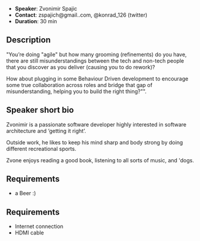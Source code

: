 - __Speaker__: Zvonimir Spajic
- __Contact__: zspajich@gmail..com, @konrad_126 (twitter)
- __Duration__: 30 min

## Description

"You’re doing "agile" but how many grooming (refinements) do you have, there are still misunderstandings between the tech and non-tech people that you discover as you deliver (causing 
you to do rework)?

How about plugging in some Behaviour Driven development to encourage some true collaboration across roles and bridge that gap of misunderstanding, helping you to build the right 
thing?"".

## Speaker short bio

Zvonimir is a passionate software developer highly interested in software architecture and ‘getting it right’.

Outside work, he likes to keep his mind sharp and body strong by doing different recreational sports.

Zvone enjoys reading a good book, listening to all sorts of music, and 'dogs.

## Requirements
- a Beer :)

## Requirements
- Internet connection
- HDMI cable
